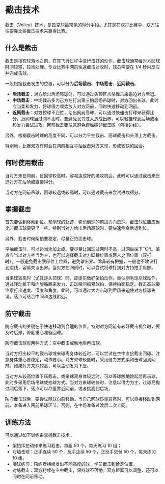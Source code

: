 # 截击技术

截击（Volley）技术，是匹克球最常见的得分手段。尤其是在双打比赛中，双方往往要靠比拼截击技术来赢得比赛。

## 什么是截击

截击是指在球落地之前，在其飞行过程中进行击打的动作。截击球通常给对方回球时间较短，较难处理。专业比赛中网前快速截击对攻时，球员需要在 1/4 秒内反应并完成击球。

一般根据截击发生的位置，可以分为**后场截击**、**中场截击**、**近网截击**。

* **后场截击**：对方给出后场高球时，可以通过头顶区点杀截击来逼迫对方后退。
* **中场截击**：中场截击多为己方在打出第三拍后场吊球时，对方回出长球。此时应当柔和发力，将球借力顺势放入对方网前，同时快速移动到网前。
* **近网截击**：对方控球不到位，给出网前高球，可以通过快速击打球来获得比分。近网球当过网不高时，要避免发力过大造成出界，可以轻推球到后场或柔和发力尝试进攻。网前截击要注意避免脚触碰非截击区（包括边线）。

另外，根据截击时球的高度不同，可以分为平抽截击、高球截击和头顶上方截击。

特别地，比赛双方有时会在网前相互平抽截击对方来球，形成较快的回合。

## 何时使用截击

当对方未在网前，且回球较高时，容易造成好的进攻机会，此时可以通过截击来压迫对方在后场或直接得分。

当对方在网前吊球，回球较远或较高时，可以通过截击来尝试进攻得分。

## 掌握截击

首先要做到移动到位。预测球的轨迹，移动到球的前进方向击球。截击球位置应当比非截击球要更早一些。特别当对方给出后场高球时，要快速侧身后退到位。

另外，截击时候架拍要稳定，尽量正拍面击球。

平抽截击时，可以适当添加上旋。要尽量让回球过网时不高，过网后往下飞行。落点应当以对方空当为主，也可以选择截击对方脚踝位置或两人之间位置（双打时）。一般避免截击腰部往上位置，避免球出界。除非较有把握，一般也不建议打到边线，容易失误出界。当对方在网前时，可以尝试将球打到对方持拍手肩部。

当来球较高时（尤其是头顶球）时，应提前做好架拍动作。类似羽毛球杀球动作，通过转动躯干和内旋胳膊来发力，击球瞬间抓紧球拍，保持拍面稳定。截击高球要注意打出速度、深度和角度。此时，可以通过大力击球到后场来迫使对方接球失误。落点可结合中间和边线附近。

## 防守截击

防守截击的关键在于快速移动到合适的位置。特别对方网前有较好截击机会时，要及时后撤，降低重心准备回球。

防守截击球有两种方式：空中截击或触地后再击球。

当对方打出较平的截击球或来球离身体较近时，可以尝试在空中直接截击回球。注意身体重心要稳定，动作要小。对方来球较低时，采用借力方式柔和击球回到网前。如果对方来球较高，可以主动发力下压。

当对方从较高位置下压截击，或来球离身体较远时，可以等球触地跳起后再击球，此时多采用后场吊球或抽球方式。当对方来球较快时，注意以借力为主，让球高抛过网后落下，落点可以尽量靠近网前，或者挑高到后场。

防守截击球后，要尝试随球向前移动。当自己回球质量较高时，可以直接移动到网前，准备进入网前吊球环节。否则，在中场准备过渡后二次上网。

## 训练方法

可以通过如下训练来掌握截击技术：

* 架拍挥拍动作来练习截击，每组 50 个，每天练习 10 组；
* 对墙击球：正手连续 50 个，反手连续 50 个，正反手交替 50 个，每天练习 10 组。
* 喂球练习：陪练者持续发出不同高度的球，学员截击到给定位置。
* 对练截击：双方持续在空中截击，保持球不落地。双方距离可以调整，还可以同时在网前移动。
